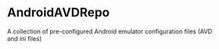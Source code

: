 AndroidAVDRepo
==============

A collection of pre-configured Android emulator configuration files (AVD and ini files)